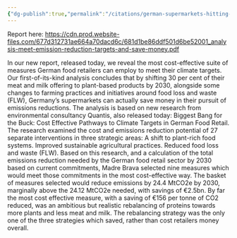 ```yaml
---
{"dg-publish":true,"permalink":"/citations/german-supermarkets-hitting-climate-targets-and-saving-money-madre-brava/","created":"2025-10-23T17:42:46.826+01:00","updated":"2025-10-23T17:42:46.830+01:00"}
---
```


Report here: https://cdn.prod.website-files.com/677d312731ae664a70dacd6c/681d1be86ddf501d6be52001_analysis-meet-emission-reduction-targets-and-save-money.pdf

In our new report, released today, we reveal the most cost-effective suite of measures German food retailers can employ to meet their climate targets. Our first-of-its-kind analysis concludes that by shifting 30 per cent of their meat and milk offering to plant-based products by 2030, alongside some changes to farming practices and initiatives around food loss and waste (FLW), Germany’s supermarkets can actually save money in their pursuit of emissions reductions. The analysis is based on new research from environmental consultancy Quantis, also released today: Biggest Bang for the Buck: Cost Effective Pathways to Climate Targets in German Food Retail. The research examined the cost and emissions reduction potential of 27 separate interventions in three strategic areas: A shift to plant-rich food systems. Improved sustainable agricultural practices. Reduced food loss and waste (FLW). Based on this research, and a calculation of the total emissions reduction needed by the German food retail sector by 2030 based on current commitments, Madre Brava selected nine measures which would meet those commitments in the most cost-effective way. The basket of measures selected would reduce emissions by 24.4 MtCO2e by 2030, marginally above the 24.12 MtCO2e needed, with savings of €2.5bn. By far the most cost effective measure, with a saving of €156 per tonne of CO2 reduced, was an ambitious but realistic rebalancing of proteins towards more plants and less meat and milk. The rebalancing strategy was the only one of the three strategies which saved, rather than cost retailers money overall.